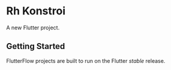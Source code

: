 # Rh Konstroi

A new Flutter project.

## Getting Started

FlutterFlow projects are built to run on the Flutter _stable_ release.
